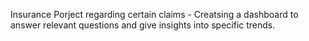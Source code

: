 Insurance Porject regarding certain claims - Creatsing a dashboard to answer relevant questions and give insights into specific trends.
